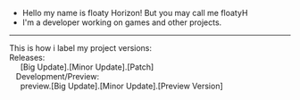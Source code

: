 - Hello my name is floaty Horizon! But you may call me floatyH
- I'm a developer working on games and other projects.
---
This is how i label my project versions:<br>
  Releases:<br>&nbsp;&nbsp;&nbsp;&nbsp;
    [Big Update].[Minor Update].[Patch]<br>&nbsp;&nbsp;
  Development/Preview:<br>&nbsp;&nbsp;&nbsp;&nbsp;
    preview.[Big Update].[Minor Update].[Preview Version]<br>
